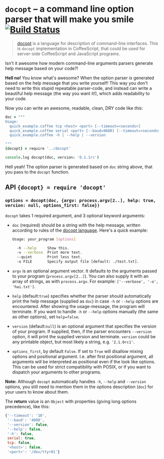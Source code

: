 `docopt` – a command line option parser that will make you smile [![Build Status](https://travis-ci.org/stuartcarnie/docopt.coffee.svg)](https://travis-ci.org/stuartcarnie/docopt.coffee)
===============================================================

> [docopt](http://docopt.org) is a language for description of command-line
> interfaces. This is `docopt` implementation in CoffeeScript, that could
> be used for server-side CoffeeScript and JavaScript programs.

Isn't it awesome how modern command-line arguments parsers generate
help message based on your code?!

**Hell no!**  You know what's awesome?  When the option parser *is* generated
based on the help message that you write yourself!  This way you don't need to 
write this stupid repeatable parser-code, and instead can write a beautiful 
help message (the way you want it!), which adds readability to your code.

Now you can write an awesome, readable, clean, DRY code like *this*:

```coffeescript
doc = """
Usage:
  quick_example.coffee tcp <host> <port> [--timeout=<seconds>]
  quick_example.coffee serial <port> [--baud=9600] [--timeout=<seconds>]
  quick_example.coffee -h | --help | --version

"""
{docopt} = require '../docopt'

console.log docopt(doc, version: '0.1.1rc')
```

Hell yeah! The option parser is generated based on `doc` string above, that you
pass to the `docopt` function.



API `{docopt} = require 'docopt'`
---------------------------------

### `options = docopt(doc, {argv: process.argv[2..], help: true, version: null, options_first: false})`

`docopt` takes 1 required argument, and 3 optional keyword arguments:

* `doc` (required) should be a string with the help message, written according 
to rules of the [docopt language](http://docopt.org). Here's a quick example:

  ```bash
  Usage: your_program [options]

    -h --help     Show this.
    -v --verbose  Print more text.
    --quiet       Print less text.
    -o FILE       Specify output file [default: ./test.txt].
  ```

* `argv` is an optional argument vector. It defaults to the arguments passed
to your program (`process.argv[2..]`). You can also supply it with an array
of strings, as with `process.argv`. For example: `['--verbose', '-o', 'hai.txt']`.

* `help` (default:`true`) specifies whether the parser should automatically
print the help message (supplied as `doc`) in case `-h` or `--help` options
are encountered. After showing the usage-message, the program will terminate.
If you want to handle `-h` or `--help` options manually (the same as other options),
set `help=false`.

* `version` (default:`null`) is an optional argument that specifies the
version of your program. If supplied, then, if the parser encounters
`--version` option, it will print the supplied version and terminate.
`version` could be any printable object, but most likely a string,
e.g. `'2.1.0rc1'`.

* `options_first`, by default `False`.  If set to `True` will
disallow mixing options and positional argument.  I.e. after first
positional argument, all arguments will be interpreted as positional
even if the look like options.  This can be used for strict
compatibility with POSIX, or if you want to dispatch your arguments
to other programs.

**Note:** Although `docopt` automatically handles `-h`, `--help` and `--version` options,
you still need to mention them in the options description (`doc`) for your users to
know about them.

The **return** value is an `Object` with properties (giving long options precedence), 
like this:

```javascript
{'--timeout': '10',
 '--baud': '4800',
 '--version': false,
 '--help': false,
 '-h': false,
 serial: true,
 tcp: false,
 '<host>': false,
 '<port>': '/dev/ttyr01'}
```
